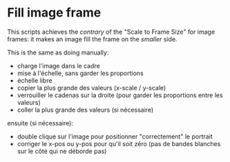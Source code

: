 # Fill image frame

This scripts achieves the _contrary_ of the "Scale to Frame Size" for image frames: it makes an image fill the frame on the _smaller_ side.

This is the same as doing manually:

- charge l'image dans le cadre
- mise à l'échelle, sans garder les proportions
- échelle libre
- copier la plus grande des valeurs (x-scale / y-scale)
- verrouiller le cadenas sur la droite (pour garder les proportions entre les valeurs)
- coller la plus grande des valeurs (si nécessaire)

ensuite (si nécessaire):

- double clique sur l'image pour positionner "correctement" le portrait
- corriger le x-pos ou y-pos pour qu'il soit zéro (pas de bandes blanches sur le côté qui ne déborde pas)
